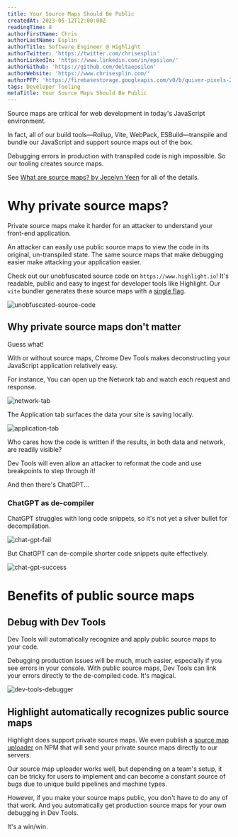 ```yaml
---
title: Your Source Maps Should Be Public
createdAt: 2023-05-12T12:00:00Z
readingTime: 8
authorFirstName: Chris
authorLastName: Esplin
authorTitle: Software Engineer @ Highlight 
authorTwitter: 'https://twitter.com/chrisesplin'
authorLinkedIn: 'https://www.linkedin.com/in/epsilon/'
authorGithub: 'https://github.com/deltaepsilon'
authorWebsite: 'https://www.chrisesplin.com/'
authorPFP: 'https://firebasestorage.googleapis.com/v0/b/quiver-pixels-2020.appspot.com/o/F1EQ3eaBqkbEKEHBigolXIlmdut2%2F1408a808-60a6-4102-b636-08ab24041503.jpeg?alt=media&token=5f0ed5d8-c192-4aa3-a75b-3eb6cac9a552'
tags: Developer Tooling
metaTitle: Your Source Maps Should Be Public
---
```


Source maps are critical for web development in today's JavaScript environment.

In fact, all of our build tools—Rollup, Vite, WebPack, ESBuild—transpile and bundle our JavaScript and support source maps out of the box.

Debugging errors in production with transpiled code is nigh impossible. So our tooling creates source maps.

See [What are source maps? by Jecelyn Yeen](https://web.dev/source-maps/) for all of the details.

# Why private source maps?

Private source maps make it harder for an attacker to understand your front-end application.

An attacker can easily use public source maps to view the code in its original, un-transpiled state. The same source maps that make debugging easier make attacking your application easier.

Check out our unobfuscated source code on `https://www.highlight.io`! It's readable, public and easy to ingest for developer tools like Highlight. Our `vite` bundler generates these source maps with a [single flag](https://vitejs.dev/config/build-options.html#build-sourcemap).

![unobfuscated-source-code](/images/blog/make-source-maps-public/unobfuscated-source-code.webp)

## Why private source maps don't matter

Guess what!

With or without source maps, Chrome Dev Tools makes deconstructing your JavaScript application relatively easy.

For instance, You can open up the Network tab and watch each request and response.

![network-tab](/images/blog/make-source-maps-public/network-tab.webp)

The Application tab surfaces the data your site is saving locally.

![application-tab](/images/blog/make-source-maps-public/application-tab.webp)

Who cares how the code is written if the results, in both data and network, are readily visible?

Dev Tools will even allow an attacker to reformat the code and use breakpoints to step through it!

And then there's ChatGPT...

### ChatGPT as de-compiler

ChatGPT struggles with long code snippets, so it's not yet a silver bullet for decompilation.

![chat-gpt-fail](/images/blog/make-source-maps-public/chat-gpt-fail.webp)

But ChatGPT can de-compile shorter code snippets quite effectively.

![chat-gpt-success](/images/blog/make-source-maps-public/chat-gpt-success.webp)

# Benefits of public source maps

## Debug with Dev Tools

Dev Tools will automatically recognize and apply public source maps to your code.

Debugging production issues will be much, much easier, especially if you see errors in your console. With public source maps, Dev Tools can link your errors directly to the de-compiled code. It's magical.

![dev-tools-debugger](/images/blog/make-source-maps-public/dev-tools-debugger.webp)

## Highlight automatically recognizes public source maps

Highlight does support private source maps. We even publish a [source map uploader](https://www.npmjs.com/package/@highlight-run/sourcemap-uploader) on NPM that will send your private source maps directly to our servers.

Our source map uploader works well, but depending on a team's setup, it can be tricky for users to implement and can become a constant source of bugs due to unique build pipelines and machine types.

However, if you make your source maps public, you don't have to do any of that work. And you automatically get production source maps for your own debugging in Dev Tools.

It's a win/win. 

